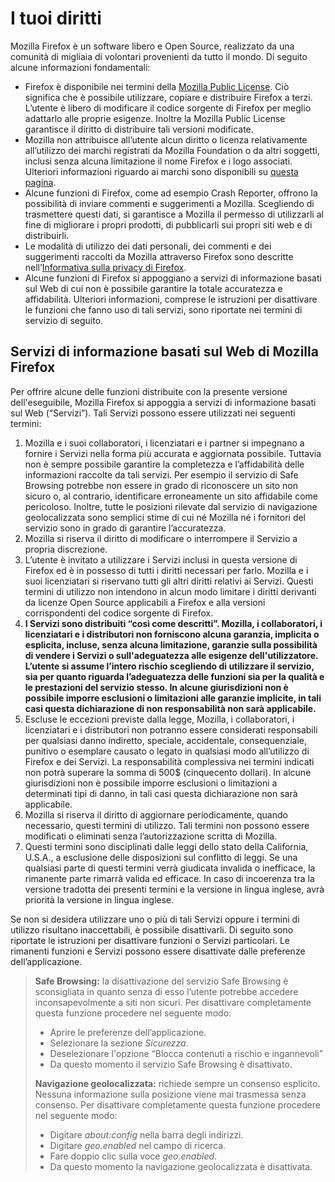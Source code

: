 # I tuoi diritti

Mozilla Firefox è un software libero e Open Source, realizzato da una comunità di migliaia di volontari provenienti da tutto il mondo. Di seguito alcune informazioni fondamentali:

* Firefox è disponibile nei termini della [Mozilla Public License](https://www.mozilla.org/MPL/). Ciò significa che è possibile utilizzare, copiare e distribuire Firefox a terzi. L’utente è libero di modificare il codice sorgente di Firefox per meglio adattarlo alle proprie esigenze. Inoltre la Mozilla Public License garantisce il diritto di distribuire tali versioni modificate.
* Mozilla non attribuisce all’utente alcun diritto o licenza relativamente all’utilizzo dei marchi registrati da Mozilla Foundation o da altri soggetti, inclusi senza alcuna limitazione il nome Firefox e i logo associati. Ulteriori informazioni riguardo ai marchi sono disponibili su [questa pagina](https://www.mozilla.org/foundation/trademarks/policy/).
* Alcune funzioni di Firefox, come ad esempio Crash Reporter, offrono la possibilità di inviare commenti e suggerimenti a Mozilla. Scegliendo di trasmettere questi dati, si garantisce a Mozilla il permesso di utilizzarli al fine di migliorare i propri prodotti, di pubblicarli sui propri siti web e di distribuirli.
* Le modalità di utilizzo dei dati personali, dei commenti e dei suggerimenti raccolti da Mozilla attraverso Firefox sono descritte nell’[Informativa sulla privacy di Firefox](https://www.mozilla.org/privacy/firefox/).
* Alcune funzioni di Firefox si appoggiano a servizi di informazione basati sul Web di cui non è possibile garantire la totale accuratezza e affidabilità. Ulteriori informazioni, comprese le istruzioni per disattivare le funzioni che fanno uso di tali servizi, sono riportate nei termini di servizio di seguito.

## Servizi di informazione basati sul Web di Mozilla Firefox

Per offrire alcune delle funzioni distribuite con la presente versione dell'eseguibile, Mozilla Firefox si appoggia a servizi di informazione basati sul Web (“Servizi”). Tali Servizi possono essere utilizzati nei seguenti termini:

1. Mozilla e i suoi collaboratori, i licenziatari e i partner si impegnano a fornire i Servizi nella forma più accurata e aggiornata possibile. Tuttavia non è sempre possibile garantire la completezza e l’affidabilità delle informazioni raccolte da tali servizi. Per esempio il servizio di Safe Browsing potrebbe non essere in grado di riconoscere un sito non sicuro o, al contrario, identificare erroneamente un sito affidabile come pericoloso. Inoltre, tutte le posizioni rilevate dal servizio di navigazione geolocalizzata sono semplici stime di cui né Mozilla né i fornitori del servizio sono in grado di garantire l’accuratezza.
1. Mozilla si riserva il diritto di modificare o interrompere il Servizio a propria discrezione.
1. L’utente è invitato a utilizzare i Servizi inclusi in questa versione di Firefox ed è in possesso di tutti i diritti necessari per farlo. Mozilla e i suoi licenziatari si riservano tutti gli altri diritti relativi ai Servizi. Questi termini di utilizzo non intendono in alcun modo limitare i diritti derivanti da licenze Open Source applicabili a Firefox e alla versioni corrispondenti del codice sorgente di Firefox.
1. **I Servizi sono distribuiti “così come descritti”. Mozilla, i collaboratori, i licenziatari e i distributori non forniscono alcuna garanzia, implicita o esplicita, incluse, senza alcuna limitazione, garanzie sulla possibilità di vendere i Servizi o sull'adeguatezza alle esigenze dell'utilizzatore. L’utente si assume l’intero rischio scegliendo di utilizzare il servizio, sia per quanto riguarda l’adeguatezza delle funzioni sia per la qualità e le prestazioni del servizio stesso. In alcune giurisdizioni non è possibile imporre esclusioni o limitazioni alle garanzie implicite, in tali casi questa dichiarazione di non responsabilità non sarà applicabile.**
1. Escluse le eccezioni previste dalla legge, Mozilla, i collaboratori, i licenziatari e i distributori non potranno essere considerati responsabili per qualsiasi danno indiretto, speciale, accidentale, consequenziale, punitivo o esemplare causato o legato in qualsiasi modo all’utilizzo di Firefox e dei Servizi. La responsabilità complessiva nei termini indicati non potrà superare la somma di 500$ (cinquecento dollari). In alcune giurisdizioni non è possibile imporre esclusioni o limitazioni a determinati tipi di danno, in tali casi questa dichiarazione non sarà applicabile.
1. Mozilla si riserva il diritto di aggiornare periodicamente, quando necessario, questi termini di utilizzo. Tali termini non possono essere modificati o eliminati senza l’autorizzazione scritta di Mozilla.
1. Questi termini sono disciplinati dalle leggi dello stato della California, U.S.A., a esclusione delle disposizioni sul conflitto di leggi. Se una qualsiasi parte di questi termini verrà giudicata invalida o inefficace, la rimanente parte rimarrà valida ed efficace. In caso di incoerenza tra la versione tradotta dei presenti termini e la versione in lingua inglese, avrà priorità la versione in lingua inglese.

Se non si desidera utilizzare uno o più di tali Servizi oppure i termini di utilizzo risultano inaccettabili, è possibile disattivarli. Di seguito sono riportate le istruzioni per disattivare funzioni o Servizi particolari. Le rimanenti funzioni e Servizi possono essere disattivate dalle preferenze dell’applicazione.

> **Safe Browsing:** la disattivazione del servizio Safe Browsing è sconsigliata in quanto senza di esso l’utente potrebbe accedere inconsapevolmente a siti non sicuri. Per disattivare completamente questa funzione procedere nel seguente modo:
>
>* Aprire le preferenze dell’applicazione.
>* Selezionare la sezione *Sicurezza*.
>* Deselezionare l'opzione “Blocca contenuti a rischio e ingannevoli”
>* Da questo momento il servizio Safe Browsing è disattivato.
>
> **Navigazione geolocalizzata:** richiede sempre un consenso esplicito. Nessuna informazione sulla posizione viene mai trasmessa senza consenso. Per disattivare completamente questa funzione procedere nel seguente modo:
>
>* Digitare *about:config* nella barra degli indirizzi.
>* Digitare *geo.enabled* nel campo di ricerca.
>* Fare doppio clic sulla voce *geo.enabled*.
>* Da questo momento la navigazione geolocalizzata è disattivata.
